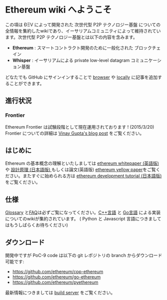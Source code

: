# Ethereum wiki へようこそ

この項は ÐΞV によって開発された 次世代型 P2P テクノロジー基盤 についての全情報を集約したwikiであり、イーサリアムコミュニティによって維持されています。次世代型 P2P テクノロジー基盤とは以下の内容を含みます。  
* **Ethereum** : スマートコントラクト開発のために一般化された ブロックチェイン   
* **Whisper** : イーサリアムによる private low-level datagram コミュニケーション基盤

どなたでも GitHub にサインインすることで [browser](https://help.github.com/articles/editing-wiki-pages-via-the-online-interface) や [locally](https://help.github.com/articles/adding-and-editing-wiki-pages-locally) に記事を追加することができます。

## 進行状況 

### Frontier 

Ethereum Frontier は試験段階として現在運用されております ! (2015/3/20)  
Frontier についての詳細は [Vinay Gupta's blog post](https://blog.ethereum.org/2015/03/03/ethereum-launch-process/) をご覧ください。

## はじめに
Ethereum の基本概念の理解といたしましては [ethereum whitepaper (英語版) ](https://github.com/ethereum/wiki/wiki/White-Paper) や [設計原理 (日本語版) ](https://github.com/ethereum/wiki/wiki/%5BJapanese%5D-Design-Rationale--(設計原理)) もしくは論文(英語版) [ethereum yellow paper](http://gavwood.com/Paper.pdf)をご覧ください。またすぐに始められる方は [ethereum development tutorial (日本語版) ](https://github.com/ethereum/wiki/wiki/%5BJapanese%5D--Ethereum-Development-Tutorial) をご覧ください。

## 仕様
[Glossary](https://github.com/ethereum/wiki/wiki/Glossary) と[FAQ](https://github.com/ethereum/wiki/wiki/FAQ)は必ずご覧になってください。[C++言語](https://github.com/ethereum/cpp-ethereum/wiki) と [Go言語](https://github.com/ethereum/go-ethereum/wiki) による実装についてのwikiが集約されています。 ( Python と Javascript 言語につきましてはもうしばらくお待ちください)

## ダウンロード
開発中ですが PoC-9 code は以下の git レポジトリの branch からダウンロード可能です:
- https://github.com/ethereum/cpp-ethereum
- https://github.com/ethereum/go-ethereum
- https://github.com/ethereum/pyethereum

最新情報につきましては [build server](http://build.ethdev.com/console) をご覧ください。
